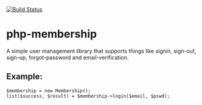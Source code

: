 [![Build Status](https://travis-ci.org/naveed125/php-membership.png)](https://travis-ci.org/naveed125/php-membership)

# php-membership
A simple user management library that supports things like signin, sign-out, sign-up, forgot-password and email-verification.

## Example:
```
$membership = new Membership();
list($success, $result) = $membership->login($email, $pswd);
```
